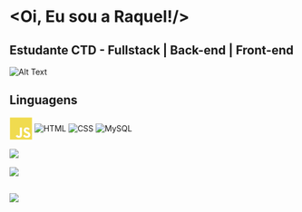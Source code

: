 # <Oi, Eu sou a Raquel!/>

## Estudante CTD - Fullstack | Back-end | Front-end

![Alt Text](https://media2.giphy.com/media/134DVXcD94sOWI/giphy.gif?cid=ecf05e47gve7djlyyeir1gfipiz5ek88w4e7inhjksqhbwfy&rid=giphy.gif&ct=g)

## Linguagens 

<div>
<img align="center" alt="Js" height="40" width="40" src="https://raw.githubusercontent.com/devicons/devicon/master/icons/javascript/javascript-plain.svg">
<img align="center" alt="HTML" height="40" width="40" src="https://cdn.jsdelivr.net/gh/devicons/devicon/icons/html5/html5-plain.svg">    
<img align="center" alt="CSS" height="40" width="40" src="https://cdn.jsdelivr.net/gh/devicons/devicon/icons/css3/css3-plain.svg">
<img align="center" alt="MySQL" height="40" width="40" src="https://cdn.jsdelivr.net/gh/devicons/devicon/icons/mysql/mysql-original-wordmark.svg">    
</div>

<p></p>

<div>
    <a href="https://github.com/Raqfranca/">
        <img align="center"
            src="https://github-readme-stats.vercel.app/api?username=Raqfranca&show_icons=true&count_private=true&theme=buefy" />
    </a>
</div>

<p></p>

<div>
    <a href="https://github.com/Raqfranca">
        <img align="center"
            src="http://github-readme-streak-stats.herokuapp.com?user=Raqfranca&theme=buefy&date_format=j%2Fn%5B%2FY%5D" />
    </a>
</div>


##

<div> 
    <a href="https://www.linkedin.com/in/raquel-o-742925113/" target="_blank"><img src="https://img.shields.io/badge/-LinkedIn-%230077B5?style=for-the-badge&logo=linkedin&logoColor=white" target="_blank"></a> 



